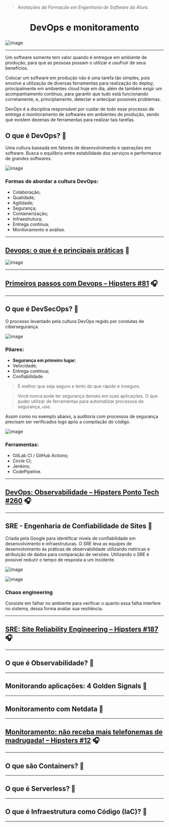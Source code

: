 > *Anotações da Formação em Engenharia de Software da Alura.*

<h1 align="center">
  DevOps e monitoramento

###

![image](https://github.com/AndreCoutinhom/devops_and_monitoring_study/assets/91290799/260e3f1a-fcbc-4668-affd-c64de4869df0)

</h1>

---

Um software somente tem valor quando é entregue em ambiente de produção, para que as pessoas possam o utilizar e usufruir de seus benefícios.

Colocar um software em produção não é uma tarefa tão simples, pois envolve a utilização de diversas ferramentas para realização do deploy, principalmente em ambientes cloud hoje em dia, além de também exigir um acompanhamento contínuo, para garantir que tudo está funcionando corretamente, e, principlamente, detectar e antecipar possíveis problemas.

DevOps é a disciplina responsável por cuidar de todo esse processo de entrega e monitoramento de softwares em ambientes de produção, sendo que existem dezenas de ferramentas para realizar tais tarefas.

## O que é DevOps? 🎥

Uma cultura baseada em fatores de desenvolvimento e operações em software. Busca o equilíbrio entre estabilidade dos serviços e performance de grandes softwares.

![image](https://github.com/AndreCoutinhom/devops_and_monitoring_study/assets/91290799/68bdc1f4-e7f1-4dc0-805a-ea5ad2088387)

### Formas de abordar a cultura DevOps:

* Colaboração;
* Qualidade;
* Agilidade;
* Segurança;
* Containerização;
* Infraestrutura;
* Entrega contínua;
* Monitoramento e análise.

---

## [Devops: o que é e principais práticas](https://www.alura.com.br/artigos/devops-o-que-e?_gl=1*hjtpq5*_ga*ODM1Nzk2OTUyLjE2OTgzNDc1Mjk.*_ga_1EPWSW3PCS*MTcwNjM4MDE0OS4xNzEuMS4xNzA2Mzg2NDI3LjAuMC4w*_fplc*MDB1bHp5ZU9nTzc0OEFOcHZKOU44dzFNNEkxM0hQJTJGR2R6VlN6UCUyQjAzcU1rVVRNVEVQNzVtQXdOc1g1c3VkMVZEaUNiTlVBa3FCdVhoQkl1d3ZzRGtvMnJsSlJQVTE4UmxLbWRrZjVIR0tlTVFaWWM4ZjJWclhhMG43UHYxQSUzRCUzRA..) 📕
![image](https://github.com/AndreCoutinhom/devops_and_monitoring_study/assets/91290799/073bfe9b-9f56-4862-b568-c762db79d416)

---

## [Primeiros passos com Devops – Hipsters #81](https://cursos.alura.com.br/extra/hipsterstech/primeiros-passos-com-devops-hipsters-81-a505) 🎧

---

## O que é DevSecOps? 🎥

O processo levantado pela cultura DevOps regido por condutas de cibersegurança.

![image](https://github.com/AndreCoutinhom/devops_and_monitoring_study/assets/91290799/e8a15985-7012-4446-b958-271c15add295)

### Pilares:

* **Segurança em primeiro lugar**;
* Velocidade;
* Entrega contínua;
* Confiabilidade.

> É melhor que seja seguro e lento do que rápido e inseguro.

> Você nunca pode ter segurança demais em suas aplicações.
> O que puder utilizar de ferramentas para automatizar processos de segurança, use.

Assim como no exemplo abaixo, a auditoria com processos de segurança precisam ser verificados logo após a compilação do código.

![image](https://github.com/AndreCoutinhom/devops_and_monitoring_study/assets/91290799/c347acb8-6eb5-4d28-ae28-af91ab2cb185)

### Ferramentas:

* GitLab CI / GitHub Actions;
* Circle CI;
* Jenkins;
* CodePipeline.

---

## [DevOps: Observabilidade – Hipsters Ponto Tech #260](https://cursos.alura.com.br/extra/hipsterstech/devops-observabilidade-hipsters-ponto-tech-260-a1052) 🎧

---

## SRE - Engenharia de Confiabilidade de Sites 🎥

Criada pela Google para identificar níveis de confiabilidade em desenvolvimento e infraestruturas. O SRE leva as equipes de desenvolvimento às práticas de observabilidade utilizando métricas e atribuição de dados para comparação de versões. Utilizando o SRE é possível reduzir o tempo de resposta a um incidente.

![image](https://github.com/AndreCoutinhom/devops_and_monitoring_study/assets/91290799/bfbac934-8a0f-49bf-8f3f-dfa72d135ee0)

![image](https://github.com/AndreCoutinhom/devops_and_monitoring_study/assets/91290799/3024a6bf-aa24-4398-af47-24a7fd794b0d)

### Chaos engineering 

Consiste em falhar no ambiente para verificar o quanto essa falha interfere no sistema, dessa forma avaliar sua resiliência.

---

## [SRE: Site Reliability Engineering – Hipsters #187](https://cursos.alura.com.br/extra/hipsterstech/sre-site-reliability-engineering-hipsters-187-a374) 🎧

---

## O que é Observabilidade? 🎥

---

## Monitorando aplicações: 4 Golden Signals 🎥

---

## Monitoramento com Netdata 🎥

---

## [Monitoramento: não receba mais telefonemas de madrugada! – Hipsters #12](https://cursos.alura.com.br/extra/hipsterstech/monitoramento-nao-receba-mais-telefonemas-de-madrugada-hipsters-12-a574) 🎧

---

## O que são Containers? 🎥

---

## O que é Serverless? 🎥

---

## O que é Infraestrutura como Código (IaC)? 🎥

---
